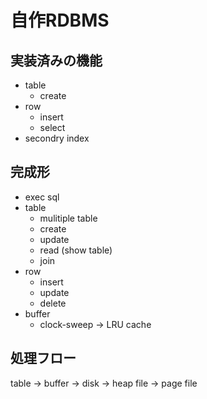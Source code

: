 # 自作RDBMS

## 実装済みの機能
- table
  - create
- row
  - insert
  - select
- secondry index

## 完成形
- exec sql
- table
  - mulitiple table
  - create
  - update
  - read (show table)
  - join
- row
  - insert
  - update
  - delete
- buffer
  - clock-sweep -> LRU cache

## 処理フロー
table -> buffer -> disk -> heap file -> page file
